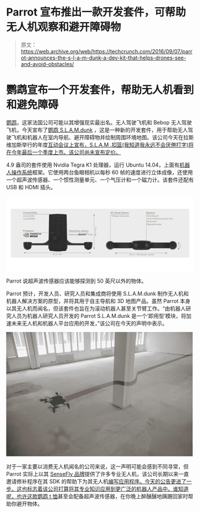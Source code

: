 # Parrot 宣布推出一款开发套件，可帮助无人机观察和避开障碍物

> 原文：<https://web.archive.org/web/https://techcrunch.com/2016/09/07/parrot-announces-the-s-l-a-m-dunk-a-dev-kit-that-helps-drones-see-and-avoid-obstacles/>

# 鹦鹉宣布一个开发套件，帮助无人机看到和避免障碍

[鹦鹉](https://web.archive.org/web/20221210060228/http://parrot.com/)，这家法国公司可能以其增强现实最出名。无人驾驶飞机和 Bebop 无人驾驶飞机，今天宣布了[鹦鹉 S.L.A.M.dunk](https://web.archive.org/web/20221210060228/http://developer.parrot.com/) ，这是一种新的开发套件，用于帮助无人驾驶飞机和机器人在室内导航、避开障碍物并绘制周围环境地图。该公司今天在拉斯维加斯举行的年度[互动会议上宣布，S.L.A.M .扣篮(我知道我永远不会厌倦打字)将在今年最后一个季度上市。该公司尚未宣布定价。](https://web.archive.org/web/20221210060228/http://www.interdrone.com/)

4.9 盎司的套件使用 Nvidia Tegra K1 处理器，运行 Ubuntu 14.04，上面有[机器人操作系统](https://web.archive.org/web/20221210060228/http://www.ros.org/core-components/)框架。它使用两台鱼眼相机以每秒 60 帧的速度进行立体成像，还使用一个超声波传感器、一个惯性测量单元、一个气压计和一个磁力计。该套件还配有 USB 和 HDMI 插头。

[![image010](img/b252cf7e40b5f65290e62c87b14b99a3.png)](https://web.archive.org/web/20221210060228/https://beta.techcrunch.com/wp-content/uploads/2016/09/image010.jpg)

Parrot 说超声波传感器应该能够探测到 50 英尺以外的物体。

Parrot 预计，开发人员、研究人员和集成商将使用 S.L.A.M.dunk 制作无人机和机器人解决方案的原型，并将其用于自主导航和 3D 地图产品。虽然 Parrot 本身以其无人机而闻名，但该套件也旨在为滚动机器人甚至关节臂工作。“由机器人研究人员为机器人研究人员开发的 Parrot S.L.A.M.dunk 是一个‘即用型’模块，将加速未来无人机和机器人平台应用的开发，”该公司在今天的声明中表示。

[![image012](img/b7dd272d5da8a5058eed8d663ff57397.png)](https://web.archive.org/web/20221210060228/https://beta.techcrunch.com/wp-content/uploads/2016/09/image012.jpg)

对于一家主要以消费无人机闻名的公司来说，这一声明可能会感到不同寻常，但 Parrot 实际上以其 [SenseFly 品牌](https://web.archive.org/web/20221210060228/https://www.sensefly.com/home.html)提供了许多专业无人机，该公司长期以来一直邀请修补程序在其 SDK 的帮助下为其无人机[编写应用程序。今天的公告更进了一步。这也标志着该公司打算将其专业知识应用到更广泛的机器人产品中。谁知道呢，也许这款](https://web.archive.org/web/20221210060228/http://developer.parrot.com/products.html)[鹦鹉 t 恤](https://web.archive.org/web/20221210060228/https://beta.techcrunch.com/2016/05/09/parrots-ceo-is-building-a-new-kind-of-t-shirt/)甚至会配备超声波传感器，在你晚上醉醺醺地蹒跚回家时帮助你避开物体。